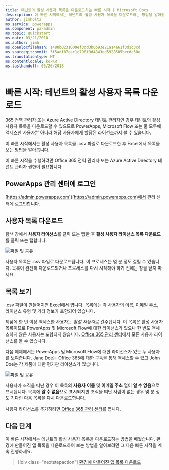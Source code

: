 ```yaml
---
title: 테넌트의 활성 사용자 목록을 다운로드하는 빠른 시작 | Microsoft Docs
description: 이 빠른 시작에서는 테넌트의 활성 사용자 목록을 다운로드하는 방법을 알아봅니다.
author: jimholtz
ms.service: powerapps
ms.component: pa-admin
ms.topic: quickstart
ms.date: 03/21/2018
ms.author: jimh
ms.openlocfilehash: 1488b0231009ef3dd3b0b93e21a14a61f3d1c3cd
ms.sourcegitcommit: 3f5adf07cac1c798f3d4843ed5928505becde30e
ms.translationtype: HT
ms.contentlocale: ko-KR
ms.lasthandoff: 05/26/2018
---
```

# <a name="quickstart-download-a-list-of-active-users-in-your-tenant"></a>빠른 시작: 테넌트의 활성 사용자 목록 다운로드
365 전역 관리자 또는 Azure Active Directory 테넌트 관리자인 경우 테넌트의 활성 사용자 목록을 다운로드할 수 있으므로 PowerApps, Microsoft Flow 또는 둘 모두에 액세스한 사용자뿐 아니라 해당 사용자에게 할당된 라이선스까지 볼 수 있습니다.

이 빠른 시작에서는 활성 사용자 목록을 .csv 파일로 다운로드한 후 Excel에서 목록을 보는 방법을 알아봅니다.

이 빠른 시작을 수행하려면 Office 365 전역 관리자 또는 Azure Active Directory 테넌트 관리자 권한이 필요합니다.

## <a name="sign-in-to-the-powerapps-admin-center"></a>PowerApps 관리 센터에 로그인
[https://admin.powerapps.com]([https://admin.powerapps.com)에서 관리 센터에 로그인합니다.

## <a name="download-the-list-of-users"></a>사용자 목록 다운로드
탐색 창에서 **사용자 라이선스**를 클릭 또는 탭한 후 **활성 사용자 라이선스 목록 다운로드**를 클릭 또는 탭합니다.

![파일 및 공유](./media/admin-view-user-licenses/download-list.png)

사용자 목록은 .csv 파일로 다운로드됩니다. 이 프로세스는 몇 분 정도 걸릴 수 있습니다. 목록이 완전히 다운로드되거나 프로세스를 다시 시작해야 하기 전에는 창을 닫지 마세요.

## <a name="view-the-list"></a>목록 보기
.csv 파일이 만들어지면 Excel에서 엽니다. 목록에는 각 사용자의 이름, 이메일 주소, 라이선스 유형 및 기타 정보가 포함되어 있습니다.

제품에 한 번 이상 액세스한 사용자는 *활성 사용자*로 간주됩니다. 이 목록은 활성 사용자 목록이므로 PowerApps 및 Microsoft Flow에 대한 라이선스가 있으나 한 번도 액세스하지 않은 사용자는 포함되지 않습니다. [Office 365 관리 센터](https://support.office.com/article/Assign-or-remove-licenses-for-Office-365-for-business-997596b5-4173-4627-b915-36abac6786dc)에서 모든 사용자 라이선스를 볼 수 있습니다.

다음 예제에서는 PowerApps 및 Microsoft Flow에 대한 라이선스가 있는 두 사용자를 보여줍니다. Jane Doe는 Office 365에 대한 구독을 통해 액세스할 수 있고 John Doe는 각 제품에 대한 평가판 라이선스가 있습니다.

![파일 및 공유](./media/admin-view-user-licenses/table2.png)

사용자가 조직을 떠난 경우 이 목록의 **사용자 이름** 및 **이메일 주소** 열이 **알 수 없음**으로 표시됩니다. 목록에 **알 수 없음**으로 표시되지만 조직을 떠난 사람이 없는 경우 몇 분 정도 기다린 다음 목록을 다시 다운로드합니다.

사용자 라이선스를 추가하려면 [Office 365 관리 센터](https://support.office.com/article/Assign-or-remove-licenses-for-Office-365-for-business-997596b5-4173-4627-b915-36abac6786dc)를 엽니다.

## <a name="next-steps"></a>다음 단계
이 빠른 시작에서는 테넌트의 활성 사용자 목록을 다운로드하는 방법을 배웠습니다. 환경에 만들어진 앱 목록을 다운로드하여 보는 방법을 알아보려면 그 다음 빠른 시작을 계속 진행하세요.

> [!div class="nextstepaction"]
> [환경에 만들어진 앱 목록 다운로드](admin-view-apps.md)
